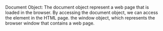 Document Object: The document object represent a web page that is loaded in the browser. By accessing the document object, we can access the element in the HTML page. the window object, which represents the browser window that contains a web page.
